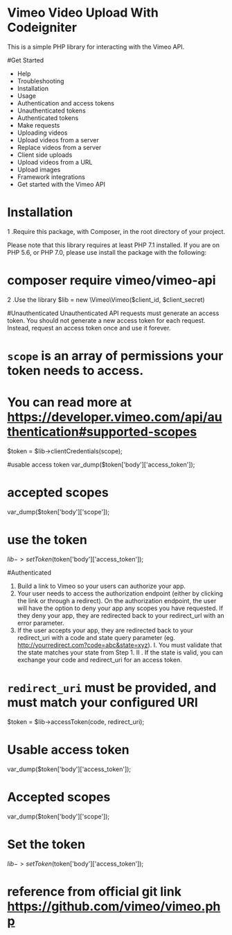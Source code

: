 # Vimeo Video Upload With Codeigniter 
This is a simple PHP library for interacting with the Vimeo API.

#Get Started
<ul>
	<li>Help</li>
	<li>Troubleshooting</li>
	<li>Installation</li>
	<li>Usage</li>
	<li>Authentication and access tokens</li>
	<li>Unauthenticated tokens</li>
	<li>Authenticated tokens</li>
	<li>Make requests</li>
	<li>Uploading videos</li>
	<li>Upload videos from a server</li>
	<li>Replace videos from a server</li>
	<li>Client side uploads</li>
	<li>Upload videos from a URL</li>
	<li>Upload images</li>
	<li>Framework integrations</li>
	<li>Get started with the Vimeo API</li>
</ul>

# Installation
1 .Require this package, with Composer, in the root directory of your project.

Please note that this library requires at least PHP 7.1 installed. If you are on PHP 5.6, or PHP 7.0, please use install the package with the following:

# composer require vimeo/vimeo-api

2 .Use the library $lib = new \Vimeo\Vimeo($client_id, $client_secret)

#Unauthenticated
Unauthenticated API requests must generate an access token. You should not generate a new access token for each request. Instead, request an access token once and use it forever.
# `scope` is an array of permissions your token needs to access.
# You can read more at https://developer.vimeo.com/api/authentication#supported-scopes
$token = $lib->clientCredentials(scope);

#usable access token
var_dump($token['body']['access_token']);

# accepted scopes
var_dump($token['body']['scope']);

# use the token
$lib->setToken($token['body']['access_token']);

#Authenticated
1. Build a link to Vimeo so your users can authorize your app.
2. Your user needs to access the authorization endpoint (either by clicking the link or through a redirect). On the authorization endpoint, the user will have the option to deny your app any scopes you have requested. If they deny your app, they are redirected back to your redirect_url with an error parameter.
3. If the user accepts your app, they are redirected back to your redirect_uri with a code and state query parameter (eg. http://yourredirect.com?code=abc&state=xyz).
     I. You must validate that the state matches your state from Step 1.
    II . If the state is valid, you can exchange your code and redirect_uri for an access token.
# `redirect_uri` must be provided, and must match your configured URI
$token = $lib->accessToken(code, redirect_uri);

# Usable access token
var_dump($token['body']['access_token']);

# Accepted scopes
var_dump($token['body']['scope']);

# Set the token
$lib->setToken($token['body']['access_token']);

# reference  from official git link   https://github.com/vimeo/vimeo.php

